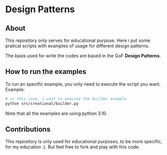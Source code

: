 # Design Patterns

## About
This repository only serves for educational purpose. Here i put some pratical scripts with examples
of usage for different design patterns.

The basis used for write the codes are based in the GoF **Design Patterns**.

## How to run the examples
To run an specific example, you only need to execute the script
you want. Example:

```sh
# in this case, i want to execute the builder example
python src/creational/builder.py
```

Note that all the examples are using python 3.10.

## Contributions
This repository is only used for educational purposes, to be more specific, for my education :). But feel free to fork and play with this code.
